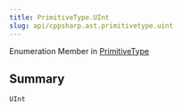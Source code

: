 ```yaml
---
title: PrimitiveType.UInt
slug: api/cppsharp.ast.primitivetype.uint
---
```

Enumeration Member in [PrimitiveType](/api/cppsharp/ast/primitivetype)

## Summary



```csharp
UInt
```

